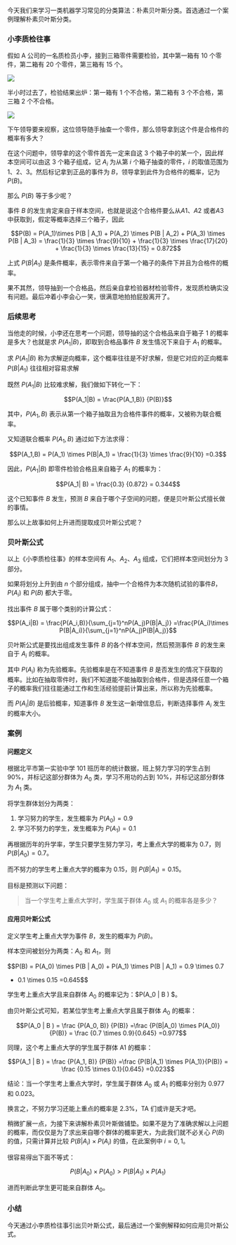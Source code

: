 今天我们来学习一类机器学习常见的分类算法：朴素贝叶斯分类。首选通过一个案例理解朴素贝叶斯分类。

### 小李质检往事

假如 A 公司的一名质检员小李，接到三箱零件需要检验，其中第一箱有 10 个零件，第二箱有 20 个零件，第三箱有 15 个。

![](https://images.gitbook.cn/04062b10-db93-11ea-9369-b5210af59199)

半小时过去了，检验结果出炉：第一箱有 1 个不合格，第二箱有 3 个不合格，第三箱 2 个不合格。

![](https://images.gitbook.cn/12b6b260-db93-11ea-9d4f-fd9909d9aad4)

下午领导要来视察，这位领导随手抽查一个零件，那么领导拿到这个件是合格件的概率有多大？

在这个问题中，领导拿的这个零件首先一定来自这 3 个箱子中的某一个，因此样本空间可以由这 3 个箱子组成，记 $A_i$ 为从第 $i$
个箱子抽查的零件，$i$ 的取值范围为 1、2、3。然后标记拿到正品的事件为 $B$，领导拿到此件为合格件的概率，记为 $P(B)$。

那么 $P(B)$ 等于多少呢？

事件 $B$ 的发生肯定来自于样本空间，也就是说这个合格件要么从$A1$、$A2$ 或者$A3$中获取到，假定等概率选择三个箱子，因此

$$P(B) = P(A_1)\times P(B | A_1) + P(A_2) \times P(B | A_2) + P(A_3) \times
P(B | A_3) = \frac{1}{3} \times \frac{9}{10} + \frac{1}{3} \times
\frac{17}{20} + \frac{1}{3} \times \frac{13}{15} = 0.872$$

上式 $P(B|A_1)$ 是条件概率，表示零件来自于第一个箱子的条件下并且为合格件的概率。

果不其然，领导抽到一个合格品，然后亲自拿检验器材检验零件，发现质检确实没有问题。最后冲着小李会心一笑，很满意地拍拍屁股离开了。

### 后续思考

当他走的时候，小李还在思考一个问题，领导抽的这个合格品来自于箱子 1 的概率是多大？也就是求 $P(A_1|B)$，即取到合格品事件 $B$
发生情况下来自于 $A_1$ 的概率。

求 $P(A_1|B)$ 称为求解逆向概率，这个概率往往是不好求解，但是它对应的正向概率 $P(B|A_1)$ 往往相对容易求解

既然 $P(A_1|B)$ 比较难求解，我们做如下转化一下：

$$P(A_1|B) = \frac{P(A_1,B)} {P(B)}$$

其中，$P(A_1,B)$ 表示从第一个箱子抽取且为合格件事件的概率，又被称为联合概率。

又知道联合概率 $P(A_1,B)$ 通过如下方法求得：

$$P(A_1,B) = P(A_1) \times P(B|A_1) = \frac{1}{3} \times \frac{9}{10} =0.3$$

因此，$P(A_1| B)$ 即零件检验合格且来自箱子 $A_1$ 的概率为：

$$P(A_1| B) = \frac{0.3} {0.872} = 0.344$$

这个已知事件 $B$ 发生，预测 $B$ 来自于哪个子空间的问题，便是贝叶斯公式擅长做的事情。

那么以上故事如何上升进而提取成贝叶斯公式呢？

### 贝叶斯公式

以上《小李质检往事》的样本空间有 $A_1$、$A_2$、$A_3$ 组成，它们把样本空间划分为 3 部分。

如果将划分上升到由 $n$ 个部分组成，抽中一个合格件为本次随机试验的事件$B$，$P(A_i)$ 和 $P(B)$ 都大于零。

找出事件 $B$ 属于哪个类别的计算公式：

$$P(A_i|B) = \frac{P(A_i,B)}{\sum_{j=1}^nP(A_j)P(B|A_j)} =\frac{P(A_i)\times
P(B|A_i)}{\sum_{j=1}^nP(A_j)P(B|A_j)}$$

贝叶斯公式是要找出组成发生事件 $B$ 的各个样本空间，然后预测事件 $B$ 的发生来自于 $A_i$ 的概率。

其中 $P(A_i)$ 称为先验概率。先验概率是在不知道事件 $B$
是否发生的情况下获取的概率。比如在抽取零件时，我们不知道能不能抽取到合格件，但是选择任意一个箱子的概率我们往往能通过工作和生活经验提前计算出来，所以称为先验概率。

而 $P(A_i | B)$ 是后验概率，知道事件 $B$ 发生这一新增信息后，判断选择事件 $A_i$ 发生的概率大小。

### 案例

#### **问题定义**

根据北平市第一实验中学 101 班历年的统计数据，班上努力学习的学生占到 90%，并标记这部分群体为 $A_0$ 类，学习不用功的占到
10%，并标记这部分群体为 $A_1$ 类。

将学生群体划分为两类：

  1. 学习努力的学生，发生概率为 $P(A_0) = 0.9$
  2. 学习不努力的学生，发生概率为 $P(A_1) = 0.1$

再根据历年的升学率，学生只要学生努力学习，考上重点大学的概率为 0.7，则 $P(B|A_0)=0.7$。

而不努力的学生考上重点大学的概率为 0.15，则 $P(B|A_1) = 0.15$。

目标是预测以下问题：

> 当一个学生考上重点大学时，学生属于群体 $A_0$ 或 $A_1$ 的概率各是多少？

#### **应用贝叶斯公式**

定义学生考上重点大学为事件 $B$，发生的概率为 $P(B)$。

样本空间被划分为两类：$A_0$ 和 $A_1$，则

$$P(B) = P(A_0) \times P(B | A_0) + P(A_1) \times P(B | A_1) = 0.9 \times 0.7
+ 0.1 \times 0.15 =0.645$$

学生考上重点大学且来自群体 $A_0$ 的概率记为：$P(A_0 | B ) $。

由贝叶斯公式可知，若某位学生考上重点大学且属于群体 $A_0$ 的概率：

$$P(A_0 | B ) = \frac {P(A_0, B)} {P(B)} =\frac {P(B|A_0) \times P(A_0)}{P(B)}
= \frac {0.7 \times 0.9}{0.645} =0.977$$

同理，这个考上重点大学的学生属于群体 A1 的概率：

$$P(A_1 | B ) = \frac {P(A_1, B)} {P(B)} =\frac {P(B|A_1) \times P(A_1)}{P(B)}
= \frac {0.15 \times 0.1}{0.645} =0.023$$

结论：当一个学生考上重点大学时，学生属于群体 $A_0$ 或 $A_1$ 的概率分别为 0.977 和 0.023。

换言之，不努力学习还能上重点的概率是 2.3%，TA 们或许是天才吧。

稍微扩展一点，为接下来讲解朴素贝叶斯做铺垫。如果不是为了准确求解以上问题的概率，而仅仅是为了求出来自哪个群体的概率更大，为此我们就不必关心 $P(B)$
的值，只需计算并比较 $P(B|A_i) \times P(A_i)$ 的值，在此案例中 $i=0,1$。

很容易得出下面不等式：

$$P(B|A_0) \times P(A_0) > P(B|A_1) \times P(A_1)$$

进而判断此学生更可能来自群体 $A_0$。

### 小结

今天通过小李质检往事引出贝叶斯公式，最后通过一个案例解释如何应用贝叶斯公式。

